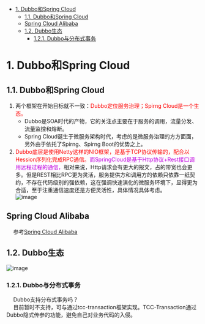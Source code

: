 
<!-- TOC -->

- [1. Dubbo和Spring Cloud](#1-dubbo和spring-cloud)
    - [1.1. Dubbo和Spring Cloud](#11-dubbo和spring-cloud)
    - [Spring Cloud Alibaba](#spring-cloud-alibaba)
    - [1.2. Dubbo生态](#12-dubbo生态)
        - [1.2.1. Dubbo与分布式事务](#121-dubbo与分布式事务)

<!-- /TOC -->

# 1. Dubbo和Spring Cloud
## 1.1. Dubbo和Spring Cloud  
1. 两个框架在开始目标就不一致：<font color = "red">Dubbo定位服务治理；Spirng Cloud是一个生态。</font>  
    * Dubbo是SOA时代的产物，它的关注点主要在于服务的调用，流量分发、流量监控和熔断。  
    * Spring Cloud诞生于微服务架构时代，考虑的是微服务治理的方方面面，另外由于依托了Spirng、Spirng Boot的优势之上。  
2. <font color = "red">Dubbo底层是使用Netty这样的NIO框架，是基于TCP协议传输的，配合以Hession序列化完成RPC通信。</font><font color = "clime">而SpringCloud是基于Http协议+Rest接口调用远程过程的通信，</font>相对来说，Http请求会有更大的报文，占的带宽也会更多。但是REST相比RPC更为灵活，服务提供方和调用方的依赖只依靠一纸契约，不存在代码级别的强依赖，这在强调快速演化的微服务环境下，显得更为合适，至于注重通信速度还是方便灵活性，具体情况具体考虑。  
![image](http://182.92.69.8:8081/img/microService/Dubbo/dubbo-14.png)  

## Spring Cloud Alibaba
&emsp; 参考[Spring Cloud Alibaba](/docs/microService/dubbo/SpringCloudAlibaba.md)  



## 1.2. Dubbo生态
![image](http://182.92.69.8:8081/img/microService/Dubbo/dubbo-65.png)   

### 1.2.1. Dubbo与分布式事务  
&emsp; Dubbo支持分布式事务吗？   
&emsp; 目前暂时不支持，可与通过tcc-transaction框架实现。TCC-Transaction通过Dubbo隐式传参的功能，避免自己对业务代码的入侵。 
